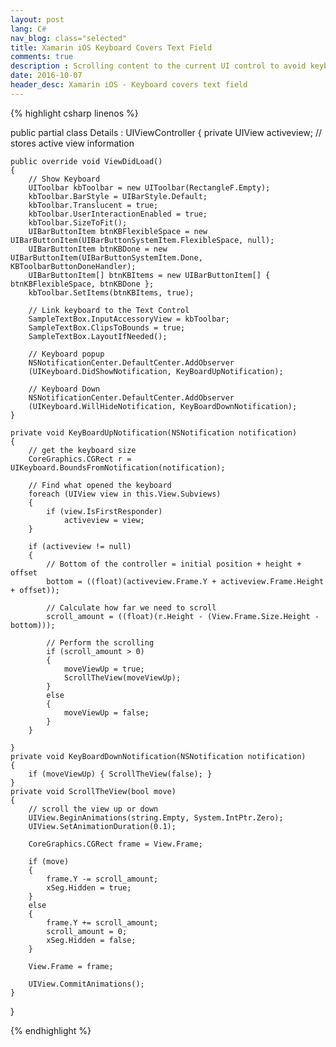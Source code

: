 ```yaml
---
layout: post
lang: C#
nav_blog: class="selected"
title: Xamarin iOS Keyboard Covers Text Field
comments: true
description : Scrolling content to the current UI control to avoid keyboard covering the control
date: 2016-10-07
header_desc: Xamarin iOS - Keyboard covers text field
---
```

<p></p>

{% highlight csharp linenos %}

public partial class Details : UIViewController
{
    private UIView activeview; // stores active view information
        
    public override void ViewDidLoad()
    {
        // Show Keyboard
        UIToolbar kbToolbar = new UIToolbar(RectangleF.Empty);
        kbToolbar.BarStyle = UIBarStyle.Default;
        kbToolbar.Translucent = true;
        kbToolbar.UserInteractionEnabled = true;
        kbToolbar.SizeToFit();
        UIBarButtonItem btnKBFlexibleSpace = new UIBarButtonItem(UIBarButtonSystemItem.FlexibleSpace, null);
        UIBarButtonItem btnKBDone = new UIBarButtonItem(UIBarButtonSystemItem.Done, KBToolbarButtonDoneHandler);
        UIBarButtonItem[] btnKBItems = new UIBarButtonItem[] { btnKBFlexibleSpace, btnKBDone };
        kbToolbar.SetItems(btnKBItems, true);
    
        // Link keyboard to the Text Control
        SampleTextBox.InputAccessoryView = kbToolbar;
        SampleTextBox.ClipsToBounds = true;
        SampleTextBox.LayoutIfNeeded();
    
        // Keyboard popup
        NSNotificationCenter.DefaultCenter.AddObserver
        (UIKeyboard.DidShowNotification, KeyBoardUpNotification);

        // Keyboard Down
        NSNotificationCenter.DefaultCenter.AddObserver
        (UIKeyboard.WillHideNotification, KeyBoardDownNotification);
    }
    
    private void KeyBoardUpNotification(NSNotification notification)
    {
        // get the keyboard size
        CoreGraphics.CGRect r = UIKeyboard.BoundsFromNotification(notification);

        // Find what opened the keyboard
        foreach (UIView view in this.View.Subviews)
        {
            if (view.IsFirstResponder)
                activeview = view;
        }

        if (activeview != null)
        {
            // Bottom of the controller = initial position + height + offset      
            bottom = ((float)(activeview.Frame.Y + activeview.Frame.Height + offset));

            // Calculate how far we need to scroll
            scroll_amount = ((float)(r.Height - (View.Frame.Size.Height - bottom)));

            // Perform the scrolling
            if (scroll_amount > 0)
            {
                moveViewUp = true;
                ScrollTheView(moveViewUp);
            }
            else
            {
                moveViewUp = false;
            }
        }

    }
    private void KeyBoardDownNotification(NSNotification notification)
    {
        if (moveViewUp) { ScrollTheView(false); }
    }
    private void ScrollTheView(bool move)
    {
        // scroll the view up or down
        UIView.BeginAnimations(string.Empty, System.IntPtr.Zero);
        UIView.SetAnimationDuration(0.1);

        CoreGraphics.CGRect frame = View.Frame;

        if (move)
        {
            frame.Y -= scroll_amount;
            xSeg.Hidden = true;
        }
        else
        {
            frame.Y += scroll_amount;
            scroll_amount = 0;
            xSeg.Hidden = false;
        }

        View.Frame = frame;

        UIView.CommitAnimations();
    }
}

{% endhighlight %}
